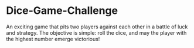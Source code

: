 # Dice-Game-Challenge

An exciting game that pits two players against each other in a battle of luck and strategy.  The objective is simple: roll the dice, and may the player with the highest number emerge victorious!
